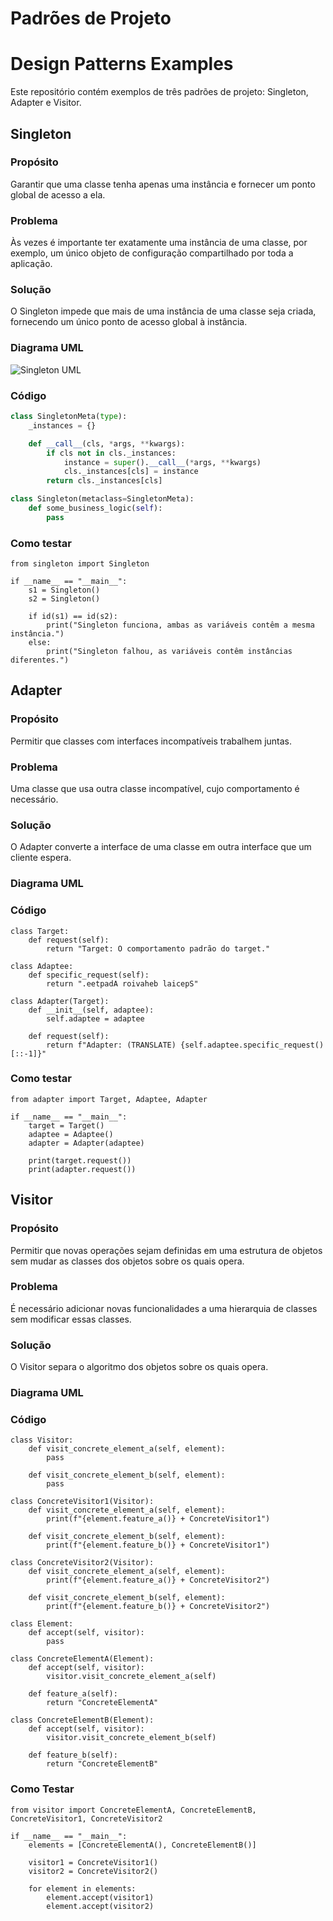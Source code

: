 # Padrões de Projeto
# Design Patterns Examples

Este repositório contém exemplos de três padrões de projeto: Singleton, Adapter e Visitor.

## Singleton

### Propósito
Garantir que uma classe tenha apenas uma instância e fornecer um ponto global de acesso a ela.

### Problema
Às vezes é importante ter exatamente uma instância de uma classe, por exemplo, um único objeto de configuração compartilhado por toda a aplicação.

### Solução
O Singleton impede que mais de uma instância de uma classe seja criada, fornecendo um único ponto de acesso global à instância.

### Diagrama UML
![Singleton UML](url_da_imagem_do_diagrama_uml)

### Código
```python
class SingletonMeta(type):
    _instances = {}

    def __call__(cls, *args, **kwargs):
        if cls not in cls._instances:
            instance = super().__call__(*args, **kwargs)
            cls._instances[cls] = instance
        return cls._instances[cls]

class Singleton(metaclass=SingletonMeta):
    def some_business_logic(self):
        pass
```
### Como testar
```
from singleton import Singleton

if __name__ == "__main__":
    s1 = Singleton()
    s2 = Singleton()

    if id(s1) == id(s2):
        print("Singleton funciona, ambas as variáveis contêm a mesma instância.")
    else:
        print("Singleton falhou, as variáveis contêm instâncias diferentes.")
```

## Adapter

### Propósito
Permitir que classes com interfaces incompatíveis trabalhem juntas.

### Problema
Uma classe que usa outra classe incompatível, cujo comportamento é necessário.

### Solução
O Adapter converte a interface de uma classe em outra interface que um cliente espera.

### Diagrama UML
### Código
```
class Target:
    def request(self):
        return "Target: O comportamento padrão do target."

class Adaptee:
    def specific_request(self):
        return ".eetpadA roivaheb laicepS"

class Adapter(Target):
    def __init__(self, adaptee):
        self.adaptee = adaptee

    def request(self):
        return f"Adapter: (TRANSLATE) {self.adaptee.specific_request()[::-1]}"
```
### Como testar
```
from adapter import Target, Adaptee, Adapter

if __name__ == "__main__":
    target = Target()
    adaptee = Adaptee()
    adapter = Adapter(adaptee)

    print(target.request())
    print(adapter.request())
```

## Visitor

### Propósito
Permitir que novas operações sejam definidas em uma estrutura de objetos sem mudar as classes dos objetos sobre os quais opera.

### Problema
É necessário adicionar novas funcionalidades a uma hierarquia de classes sem modificar essas classes.

### Solução
O Visitor separa o algoritmo dos objetos sobre os quais opera.

### Diagrama UML
### Código
```
class Visitor:
    def visit_concrete_element_a(self, element):
        pass

    def visit_concrete_element_b(self, element):
        pass

class ConcreteVisitor1(Visitor):
    def visit_concrete_element_a(self, element):
        print(f"{element.feature_a()} + ConcreteVisitor1")

    def visit_concrete_element_b(self, element):
        print(f"{element.feature_b()} + ConcreteVisitor1")

class ConcreteVisitor2(Visitor):
    def visit_concrete_element_a(self, element):
        print(f"{element.feature_a()} + ConcreteVisitor2")

    def visit_concrete_element_b(self, element):
        print(f"{element.feature_b()} + ConcreteVisitor2")

class Element:
    def accept(self, visitor):
        pass

class ConcreteElementA(Element):
    def accept(self, visitor):
        visitor.visit_concrete_element_a(self)

    def feature_a(self):
        return "ConcreteElementA"

class ConcreteElementB(Element):
    def accept(self, visitor):
        visitor.visit_concrete_element_b(self)

    def feature_b(self):
        return "ConcreteElementB"
```
### Como Testar
```
from visitor import ConcreteElementA, ConcreteElementB, ConcreteVisitor1, ConcreteVisitor2

if __name__ == "__main__":
    elements = [ConcreteElementA(), ConcreteElementB()]

    visitor1 = ConcreteVisitor1()
    visitor2 = ConcreteVisitor2()

    for element in elements:
        element.accept(visitor1)
        element.accept(visitor2)
```




